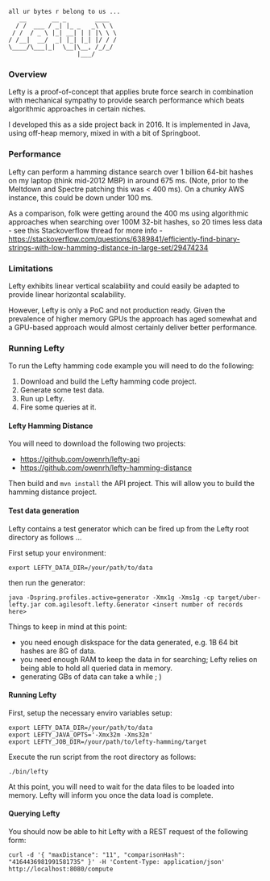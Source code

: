 ```
all ur bytes r belong to us ...
   __       __ _        ____
  / /  ___ / _| |_ _   _\ \ \
 / /  / _ \ |_| __| | | |\ \ \
/ /__|  __/  _| |_| |_| |/ / /
\____/\___|_|  \__|\__, /_/_/
                   |___/
```

### Overview
Lefty is a proof-of-concept that applies brute force search in combination with mechanical sympathy to provide search performance which beats algorithmic approaches in certain niches.

I developed this as a side project back in 2016. It is implemented in Java, using off-heap memory, mixed in with a bit of Springboot. 

### Performance
Lefty can perform a hamming distance search over 1 billion 64-bit hashes on my laptop (think mid-2012 MBP) in around 675 ms. (Note, prior to the Meltdown and Spectre patching this was < 400 ms). On a chunky AWS instance, this could be down under 100 ms. 

As a comparison, folk were getting around the 400 ms using algorithmic approaches when searching over 100M 32-bit hashes, so 20 times less data - see this Stackoverflow thread for more info - https://stackoverflow.com/questions/6389841/efficiently-find-binary-strings-with-low-hamming-distance-in-large-set/29474234

### Limitations
Lefty exhibits linear vertical scalability and could easily be adapted to provide linear horizontal scalability.

However, Lefty is only a PoC and not production ready. Given the prevalence of higher memory GPUs the approach has aged somewhat and a GPU-based approach would almost certainly deliver better performance.

### Running Lefty
To run the Lefty hamming code example you will need to do the following:

1. Download and build the Lefty hamming code project.
1. Generate some test data.
1. Run up Lefty.
1. Fire some queries at it.

#### Lefty Hamming Distance
You will need to download the following two projects:
* https://github.com/owenrh/lefty-api
* https://github.com/owenrh/lefty-hamming-distance

Then build and `mvn install` the API project. This will allow you to build the hamming distance project.

#### Test data generation
Lefty contains a test generator which can be fired up from the Lefty root directory as follows ...

First setup your environment:

```
export LEFTY_DATA_DIR=/your/path/to/data
```

then run the generator:
```
java -Dspring.profiles.active=generator -Xmx1g -Xms1g -cp target/uber-lefty.jar com.agilesoft.lefty.Generator <insert number of records here>
```

Things to keep in mind at this point:
* you need enough diskspace for the data generated, e.g. 1B 64 bit hashes are 8G of data.
* you need enough RAM to keep the data in for searching; Lefty relies on being able to hold all queried data in memory.
* generating GBs of data can take a while ; )

#### Running Lefty
First, setup the necessary enviro variables setup:
```
export LEFTY_DATA_DIR=/your/path/to/data
export LEFTY_JAVA_OPTS='-Xmx32m -Xms32m'
export LEFTY_JOB_DIR=/your/path/to/lefty-hamming/target
```

Execute the run script from the root directory as follows:
```
./bin/lefty
```

At this point, you will need to wait for the data files to be loaded into memory. Lefty will inform you once the data load is complete.

#### Querying Lefty
You should now be able to hit Lefty with a REST request of the following form:
```
curl -d '{ "maxDistance": "11", "comparisonHash": "4164436981991581735" }' -H 'Content-Type: application/json' http://localhost:8080/compute
```

